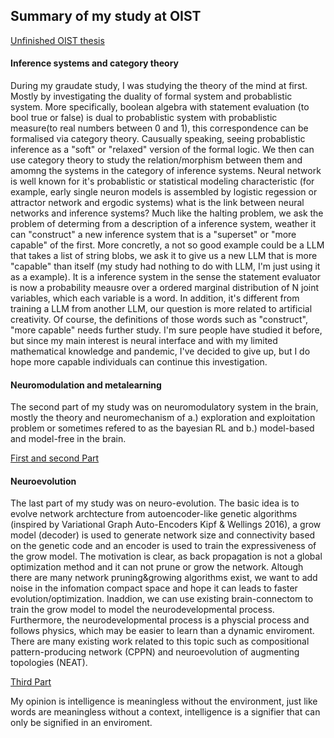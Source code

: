 ## Summary of my study at OIST
[Unfinished OIST thesis](https://drive.google.com/file/d/1jariPMU7iGL-CjnGvYbMNb_OPeQ67wKm/view?usp=sharing)


#### Inference systems and category theory
During my graudate study, I was studying the theory of the mind at first. Mostly by investigating the duality of formal system and probablistic system. More specifically, boolean algebra with statement evaluation (to bool true or false) is dual to probablistic system with probablistic measure(to real numbers between 0 and 1), this correspondence can be formalised via category theory. Causually speaking, seeing probablistic inference as a "soft" or "relaxed" version of the formal logic. We then can use category theory to study the relation/morphism between them and amomng the systems in the category of inference systems. Neural network is well known for it's probablistic or statistical modeling characteristic (for example, early single neuron models is assembled by logistic regession or attractor network and ergodic systems) what is the link between neural networks and inference systems? Much like the halting problem, we ask the problem of determing from a description of a inference system, weather it can "construct" a new inference system that is a "superset" or "more capable" of the first. More concretly, a not so good example could be a LLM that takes a list of string blobs, we ask it to give us a new LLM that is more "capable" than itself (my study had nothing to do with LLM, I'm just using it as a example). It is a inference system in the sense the statement evaluator is now a probability meausre over a ordered marginal distribution of N joint variables, which each variable is a word. In addition, it's different from training a LLM from another LLM, our question is more related to artificial creativity. Of course, the definitions of those words such as "construct", "more capable" needs further study. I'm sure people have studied it before, but since my main interest is neural interface and with my limited mathematical knowledge and pandemic, I've decided to give up, but I do hope more capable individuals can continue this investigation.

#### Neuromodulation and metalearning
The second part of my study was on neuromodulatory system in the brain, mostly the theory and neuromechanism of a.) exploration and exploitation problem or sometimes refered to as the bayesian RL and b.) model-based and model-free in the brain. 

[First and second Part](https://docs.google.com/presentation/d/1jPPnCfTKtLa-FB4haYS3q-Nw1tRfzGPv/edit?usp=sharing&ouid=112627724459090659537&rtpof=true&sd=true)


#### Neuroevolution
The last part of my study was on neuro-evolution. The basic idea is to evolve network archtecture from autoencoder-like genetic algorithms (inspired by Variational Graph Auto-Encoders Kipf & Wellings 2016), a grow model (decoder) is used to generate network size and connectivity based on the genetic code and an encoder is used to train the expressiveness of the grow model. The motivation is clear, as back propagation is not a global optimization method and it can not prune or grow the network. Altough there are many network pruning&growing algorithms exist, we want to add noise in the infomation compact space and hope it can leads to faster evolution/optimization. Inaddion, we can use existing brain-connectom to train the grow model to model the neurodevelopmental process. Furthermore, the neurodevelopmental process is a physcial process and follows physics, which may be easier to learn than a dynamic enviroment. There are many existing work related to this topic such as compositional pattern-producing network (CPPN) and neuroevolution of augmenting topologies (NEAT).

[Third Part](https://docs.google.com/presentation/d/1sCNji51QUQItBJBHxFXrNFq6mAAnAGI1/edit?usp=sharing&ouid=112627724459090659537&rtpof=true&sd=true)


My opinion is intelligence is meaningless without the environment, just like words are meaningless without a context, intelligence is a signifier that can only be signified in an enviroment.   

